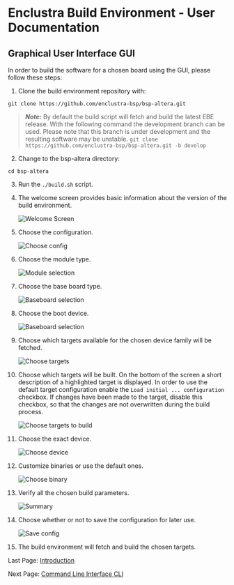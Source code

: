 # Enclustra Build Environment - User Documentation

## Graphical User Interface GUI

In order to build the software for a chosen board using the GUI, please follow these steps:

1. Clone the build environment repository with:

```
git clone https://github.com/enclustra-bsp/bsp-altera.git
```

> **_Note:_**  By default the build script will fetch and build the latest EBE release. With the following command the development branch can be used. Please note that this branch is under development and the resulting software may be unstable.
> `git clone https://github.com/enclustra-bsp/bsp-altera.git -b develop`


2. Change to the bsp-altera directory:

```
cd bsp-altera
```

3. Run the `./build.sh` script.

4. The welcome screen provides basic information about the version of the build environment.

   ![Welcome Screen](./images/welcome_screen.png)

5. Choose the configuration.

   ![Choose config](./images/choose_config_altera.png)

6. Choose the module type.

   ![Module selection](./images/module_altera.png)

7. Choose the base board type.

   ![Baseboard selection](./images/board_altera.png)

8. Choose the boot device.

   ![Baseboard selection](./images/bootmode.png)

9. Choose which targets available for the chosen device family will be fetched.

    ![Choose targets](./images/fetch.png)

10. Choose which targets will be built. On the bottom of the screen a short description of a highlighted target is displayed. In order to use the default target configuration enable the `Load initial ... configuration` checkbox. If changes have been made to the target, disable this checkbox, so that the changes are not overwritten during the build process.

    ![Choose targets to build](./images/build.png)

11. Choose the exact  device.

    ![Choose device](./images/dev_option_altera.png)

12. Customize binaries or use the default ones.

    ![Choose binary](./images/custom_bin_altera.png)

13. Verify all the chosen build parameters.

    ![Summary](./images/summary_altera.png)

14. Choose whether or not to save the configuration for later use.

    ![Save config](./images/save_altera.png)

15. The build environment will fetch and build the chosen targets.


Last Page: [Introduction](./1_Introduction.md)

Next Page: [Command Line Interface CLI](./3_CLI.md)
